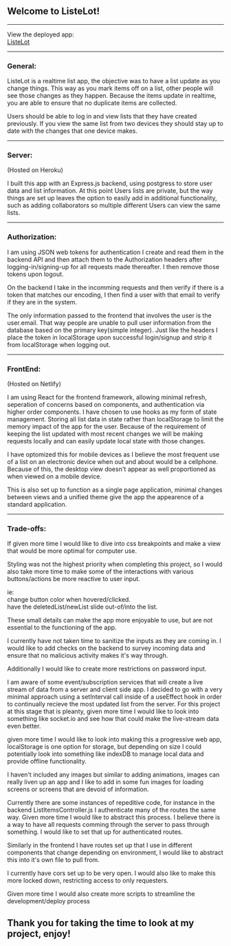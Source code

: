 ## Welcome to ListeLot!

---

View the deployed app:  
[ListeLot](https://listelot.netlify.com/)  

---

### General:

ListeLot is a realtime list app, the objective was to have a list update as you change things. This way as you mark items off on a list, other people will see those changes as they happen. Because the items update in realtime, you are able to ensure that no duplicate items are collected.  

Users should be able to log in and view lists that they have created previously. If you view the same list from two devices they should stay up to date with the changes that one device makes.

---

### Server:

(Hosted on Heroku)

I built this app with an Express.js backend, using postgress to store user data and list information. At this point Users lists are private, but the way things are set up leaves the option to easily add in additional functionality, such as adding collaborators so multiple different Users can view the same lists.

---

### Authorization:

I am using JSON web tokens for authentication I create and read them in the backend API and then attach them to the Authorization headers after logging-in/signing-up for all requests made thereafter. I then remove those tokens upon logout.

On the backend I take in the incomming requests and then verify if there is a token that matches our encoding, I then find a user with that email to verify if they are in the system. 

The only information passed to the frontend that involves the user is the user.email. That way people are unable to pull user information from the database based on the primary key(simple integer). Just like the headers I place the token in localStorage upon successful login/signup and strip it from localStorage when logging out.

---

### FrontEnd:

(Hosted on Netlify)

I am using React for the frontend framework, allowing minimal refresh, seperation of concerns based on components, and authentication via higher order components. I have chosen to use hooks as my form of state management. Storing all list data in state rather than localStorage to limit the memory impact of the app for the user. Because of the requirement of keeping the list updated with most recent changes we will be making requests locally and can easily update local state with those changes.

I have optomized this for mobile devices as I believe the most frequent use of a list on an electronic device when out and about would be a cellphone. Because of this, the desktop view doesn't appear as well proportioned as when viewed on a mobile device. 

This is also set up to function as a single page application, minimal changes between views and a unified theme give the app the appearence of a standard application.

---

### Trade-offs:

If given more time I would like to dive into css breakpoints and make a view that would be more optimal for computer use.

Styling was not the highest priority when completing this project, so I would also take more time to make some of the interactions with various buttons/actions be more reactive to user input.

ie:  
change button color when hovered/clicked.  
have the deletedList/newList slide out-of/into the list.  

These small details can make the app more enjoyable to use, but are not essential to the functioning of the app.

I currently have not taken time to sanitize the inputs as they are coming in. I would like to add checks on the backend to survey incoming data and ensure that no malicious activity makes it's way through.

Additionally I would like to create more restrictions on password input.

I am aware of some event/subscription services that will create a live stream of data from a server and client side app. I decided to go with a very minimal approach using a setInterval call inside of a useEffect hook in order to continually recieve the most updated list from the server. For this project at this stage that is pleanty, given more time I would like to look into something like socket.io and see how that could make the live-stream data even better.

given more time I would like to look into making this a progressive web app, localStorage is one option for storage, but depending on size I could potentially look into something like indexDB to manage local data and provide offline functionality.

I haven't included any images but similar to adding animations, images can really liven up an app and I like to add in some fun images for loading screens or screens that are devoid of information.

Currently there are some instances of repeditive code, for instance in the backend ListItemsController.js I authenticate many of the routes the same way. Given more time I would like to abstract this process. I believe there is a way to have all requests comming through the server to pass through something. I would like to set that up for authenticated routes.

Similarly in the frontend I have routes set up that I use in different components that change depending on environment, I would like to abstract this into it's own file to pull from.

I currently have cors set up to be very open. I would also like to make this more locked down, restricting access to only requesters.

Given more time I would also create more scripts to streamline the development/deploy process

## Thank you for taking the time to look at my project, enjoy!
